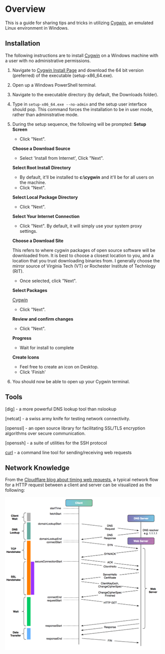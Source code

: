 # Overview

This is a guide for sharing tips and tricks in utilizing [Cygwin](https://www.cygwin.com/), an emulated Linux environment in Windows.

## Installation

The following instructions are to install [Cygwin](https://www.cygwin.com/) on a Windows machine with a user with no administrative permissions.

1. Navigate to [Cygwin Install Page](https://cygwin.com/install.html) and download the 64 bit version (preferred) of the executable (setup-x86_64.exe).
1. Open up a Windows PowerShell terminal.
1. Navigate to the executable directory (by default, the Downloads folder).
1. Type in `setup-x86_64.exe --no-admin` and the setup user interface should pop. This command forces the installation to be in user mode, rather than administrative mode.

1. During the setup sequence, the following will be prompted:
   **Setup Screen**

   - Click "Next".

   **Choose a Download Source**

   - Select 'Install from Internet', Click "Next".

   **Select Root Install Directory**

   - By default, it'll be installed to **c:\cygwin** and it'll be for all users on the machine.
   - Click "Next".

   **Select Local Package Directory**

   - Click "Next".

   **Select Your Internet Connection**

   - Click "Next". By default, it will simply use your system proxy settings.

   **Choose a Download Site**

   This refers to where cygwin packages of open source software will be downloaded from. It is best to choose a closest location to you, and a location that you trust downloading binaries from. I generally choose the mirror source of Virginia Tech (VT) or Rochester Institute of Technlogy (RIT).

   - Once selected, click "Next".

   **Select Packages**

   [Cygwin](https://www.cygwin.com/)

   - Click "Next".

   **Review and confirm changes**

   - Click "Next".

   **Progress**

   - Wait for install to complete

   **Create Icons**

   - Feel free to create an icon on Desktop.
   - Click 'Finish'

1. You should now be able to open up your Cygwin terminal.

## Tools

[dig] - a more powerful DNS lookup tool than nslookup

[netcat] - a swiss army knife for testing network connectivity.

[openssl] - an open source library for facilitating SSL/TLS encryption algorithms over secure communication.

[openssh] - a suite of utilities for the SSH protocol

[curl](https://ec.haxx.se/) - a command line tool for sending/receiving web requests

## Network Knowledge

From the [Cloudflare blog about timing web requests](https://blog.cloudflare.com/a-question-of-timing/), a typical network flow for a HTTP request between a client and server can be visualized as the following:

<p align="center">
<img src="doc/cloudflare-curl-timing.png" alt="cloudflare timing requests" title="cloudflare timing requests" />
</p>
